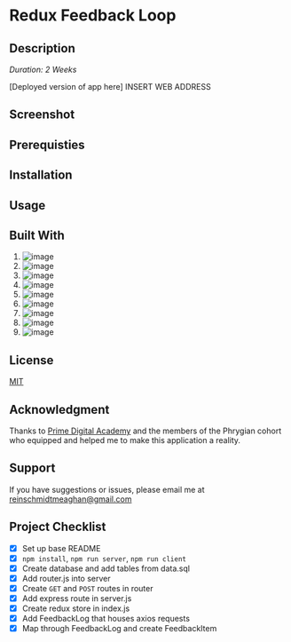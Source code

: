 # Redux Feedback Loop

## Description

*Duration: 2 Weeks*

[Deployed version of app here] INSERT WEB ADDRESS

## Screenshot



## Prerequisties 



## Installation


## Usage


## Built With

1. ![image](https://img.shields.io/badge/HTML5-E34F26?style=for-the-badge&logo=html5&logoColor=white)
2. ![image](https://img.shields.io/badge/CSS3-1572B6?style=for-the-badge&logo=css3&logoColor=white)
3. ![image](https://img.shields.io/badge/JavaScript-323330?style=for-the-badge&logo=javascript&logoColor=F7DF1E)
4. ![image](https://img.shields.io/badge/jQuery-0769AD?style=for-the-badge&logo=jquery&logoColor=white)
5. ![image](https://img.shields.io/badge/Node.js-339933?style=for-the-badge&logo=nodedotjs&logoColor=white)
6. ![image](https://img.shields.io/badge/Express.js-000000?style=for-the-badge&logo=express&logoColor=white)
7. ![image](https://img.shields.io/badge/postgres-%23316192.svg?style=for-the-badge&logo=postgresql&logoColor=white)
8. ![image](https://img.shields.io/badge/react-%2320232a.svg?style=for-the-badge&logo=react&logoColor=%2361DAFB)
9. ![image](https://img.shields.io/badge/MUI-%230081CB.svg?style=for-the-badge&logo=mui&logoColor=white)
   
## License
[MIT](https://choosealicense.com/licenses/mit/)

## Acknowledgment 

Thanks to [Prime Digital Academy](https://www.primeacademy.io/) and the members of the Phrygian cohort who equipped and helped me to make this application a reality.

## Support
If you have suggestions or issues, please email me at [reinschmidtmeaghan@gmail.com](mailto:reinschmidtmeaghan@gmail.com)

## Project Checklist

- [X] Set up base README
- [X] `npm install`, `npm run server`, `npm run client`
- [X] Create database and add tables from data.sql 
- [X] Add router.js into server
- [X] Create `GET` and `POST` routes in router
- [X] Add express route in server.js
- [X] Create redux store in index.js
- [X] Add FeedbackLog that houses axios requests
- [X] Map through FeedbackLog and create FeedbackItem
